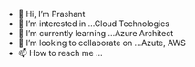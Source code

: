 - 👋 Hi, I’m Prashant
- 👀 I’m interested in ...Cloud Technologies
- 🌱 I’m currently learning ...Azure Architect
- 💞️ I’m looking to collaborate on ...Azute, AWS
- 📫 How to reach me ...

<!---
kadampb-git/kadampb-git is a ✨ special ✨ repository because its `README.md` (this file) appears on your GitHub profile.
You can click the Preview link to take a look at your changes.
--->
